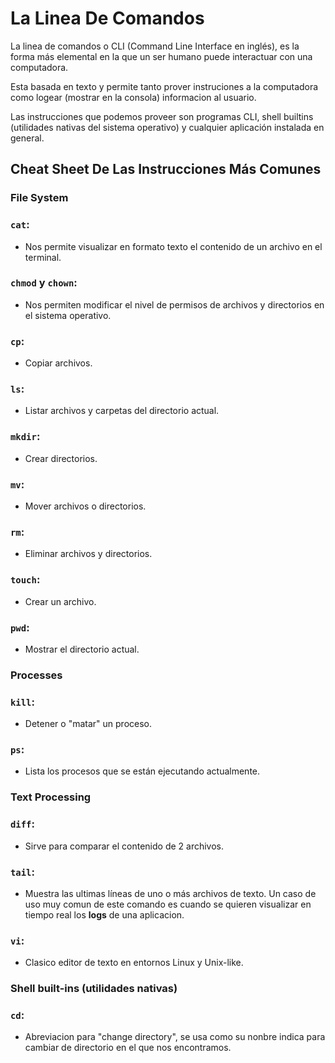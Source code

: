 # La Linea De Comandos

La linea de comandos o CLI (Command Line Interface en inglés), es la forma más elemental en la que un ser humano puede interactuar con una computadora.

Esta basada en texto y permite tanto prover instruciones a la computadora como logear (mostrar en la consola) informacion al usuario.

Las instrucciones que podemos proveer son programas CLI, shell builtins (utilidades nativas del sistema operativo) y cualquier aplicación instalada en general.

## Cheat Sheet De Las Instrucciones Más Comunes

### File System

### `cat`: 
- Nos permite visualizar en formato texto el contenido de un archivo en el terminal.

### `chmod` y `chown`: 
- Nos permiten modificar el nivel de permisos de archivos y directorios en el sistema operativo.

### `cp`: 
- Copiar archivos.

### `ls`: 
- Listar archivos y carpetas del directorio actual.

### `mkdir`: 
- Crear directorios.

### `mv`: 
- Mover archivos o directorios.

### `rm`: 
- Eliminar archivos y directorios.

### `touch`: 
- Crear un archivo.

### `pwd`: 
- Mostrar el directorio actual.

### Processes

### `kill`: 
- Detener o "matar" un proceso.

### `ps`: 
- Lista los procesos que se están ejecutando actualmente.

### Text Processing

### `diff`: 
- Sirve para comparar el contenido de 2 archivos.

### `tail`: 
- Muestra las ultimas líneas de uno o más archivos de texto. Un caso de uso muy comun de este comando es cuando se quieren visualizar en tiempo real los **logs** de una aplicacion.

### `vi`: 
- Clasico editor de texto en entornos Linux y Unix-like.

### Shell built-ins (utilidades nativas)

### `cd`: 
- Abreviacion para "change directory", se usa como su nonbre indica para cambiar de directorio en el que nos encontramos.
